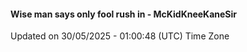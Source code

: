 #### Wise man says only fool rush in - McKidKneeKaneSir
Updated on 30/05/2025 - 01:00:48 (UTC) Time Zone
